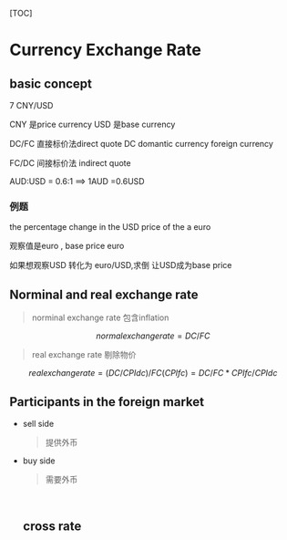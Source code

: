 [TOC]



# Currency Exchange Rate

## basic concept

7 CNY/USD    

CNY 是price currency  USD 是base currency 

DC/FC  直接标价法direct quote    DC domantic currency  foreign currency  

FC/DC  间接标价法   indirect quote 

AUD:USD = 0.6:1  ==> 1AUD =0.6USD 

### 例题

the percentage change in the USD price of the a euro 

观察值是euro  , base price euro

如果想观察USD 转化为 euro/USD,求倒  让USD成为base price 

## Norminal and real exchange rate

> norminal exchange rate 包含inflation

$$
normal  exchange  rate =  DC /FC
$$



> real exchange rate 剔除物价 

$$
real exchange rate  =  (DC / CPI dc ) /FC (CPI fc)  = DC/FC  *  CPI fc / CPI dc
$$

## Participants in the foreign market

- sell side 

  >  提供外币

- buy side 

  > 需要外币

  ​

  ## cross rate

   

  ​

  ​

  ​







